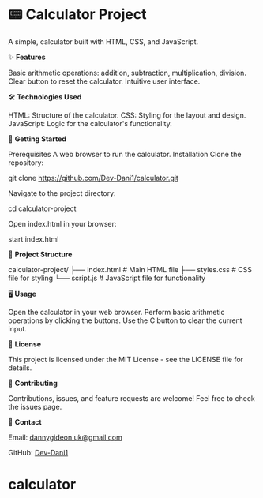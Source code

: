 # 📟 Calculator Project

A simple, calculator built with HTML, CSS, and JavaScript.



✨ **Features** 

   Basic arithmetic operations: addition, subtraction, multiplication, division.
   Clear button to reset the calculator.
   Intuitive user interface.



🛠️ **Technologies Used**

   HTML: Structure of the calculator.
   CSS: Styling for the layout and design.
   JavaScript: Logic for the calculator's functionality.



🚀 **Getting Started**

  Prerequisites
   A web browser to run the calculator.
   Installation
   Clone the repository:

 git clone https://github.com/Dev-Dani1/calculator.git
 
 Navigate to the project directory:
 
  cd calculator-project
 
 Open index.html in your browser:
 
  start index.html



📂 **Project Structure**

  calculator-project/
   ├── index.html        # Main HTML file
   ├── styles.css        # CSS file for styling
   └── script.js         # JavaScript file for functionality



🖥️ **Usage**

  Open the calculator in your web browser.
  Perform basic arithmetic operations by clicking the buttons.
  Use the C button to clear the current input.



📝 **License**

  This project is licensed under the MIT License - see the LICENSE file for details.



🤝 **Contributing**

  Contributions, issues, and feature requests are welcome! Feel free to check the issues page.



📧 **Contact**

  Email: dannygideon.uk@gmail.com

  GitHub: [Dev-Dani1](https://github.com/Dev-Dani1)


# calculator
